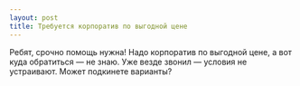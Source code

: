 ```yaml
---
layout: post 
title: Требуется корпоратив по выгодной цене 
--- 
```

Ребят, срочно помощь нужна! Надо корпоратив по выгодной цене, а вот куда обратиться — не знаю. Уже везде звонил — условия не устраивают. Может подкинете варианты?